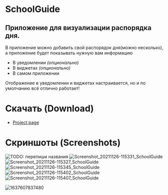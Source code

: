 # SchoolGuide
## Приложение для визуализации распорядка дня.

В приложение можно добавить свой распорядок дня(можно несколько), а приложение будет показывать нужную вам информацию
* В уведомлении *(опционально)*
* В виджетах *(опционально)*
* В самом приложении

Отображение в уведомлении и виджетах настраивается, но и по умолчанию всё отлично работает!

# Скачать (Download)
* [Project page](https://fazziclay.github.io/schoolguide)

# Скриншоты (Screenshots)
![TODO: перепиши названия](https://user-images.githubusercontent.com/68351787/143685188-3e015e48-9958-4bde-bb34-2af3d6cf3f18.png)
![Screenshot_20211126-115331_SchoolGuide](https://user-images.githubusercontent.com/68351787/143685070-c6f011aa-2326-4168-b6e6-178c9958a361.jpg)
![Screenshot_20211126-115327_SchoolGuide](https://user-images.githubusercontent.com/68351787/143685073-97b7bc7b-4217-4c07-9c82-168d26ceb634.jpg)
![Screenshot_20211126-115345_SchoolGuide](https://user-images.githubusercontent.com/68351787/143685079-1e30edf5-0bd2-4f5b-ae1d-277b0ae16560.jpg)
![Screenshot_20211126-115402_SchoolGuide](https://user-images.githubusercontent.com/68351787/143685083-e7a28c18-bae7-4a85-a19e-fc53a406520f.jpg)
![Screenshot_20211126-115407_SchoolGuide](https://user-images.githubusercontent.com/68351787/143685084-6739eb55-2585-48df-99fd-b972ce0eaba9.jpg)

![1637607837480](https://user-images.githubusercontent.com/68351787/143684993-71303006-2f38-4770-81e5-faf8025dab12.jpg)
